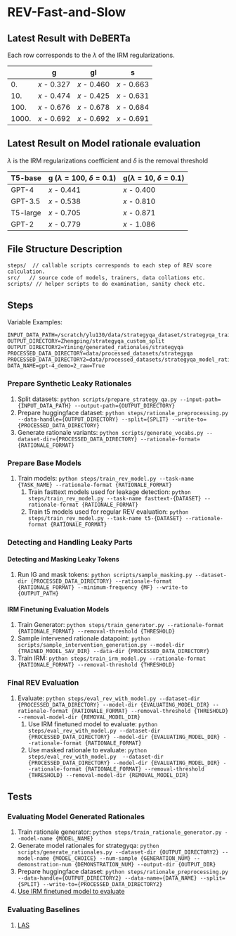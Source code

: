 # REV-Fast-and-Slow

## Latest Result with DeBERTa

Each row corresponds to the $\lambda$ of the IRM regularizations.

|       | g           | gl          | s           |
| ----- | ----------- | ----------- | ----------- |
| 0.    | $x$ - 0.327 | $x$ - 0.460 | $x$ - 0.663 |
| 10.   | $x$ - 0.474 | $x$ - 0.425 | $x$ - 0.631 |
| 100.  | $x$ - 0.676 | $x$ - 0.678 | $x$ - 0.684 |
| 1000. | $x$ - 0.692 | $x$ - 0.692 | $x$ - 0.691 |

## Latest Result on Model rationale evaluation

$\lambda$ is the IRM regularizations coefficient and $\delta$ is the removal threshold

|T5-base  | g ($\lambda  = 100$, $\delta = 0.1$) | g($\lambda  = 10$, $\delta = 0.1$) |
| -----   | -----------------    | ----------------   |
| GPT-4   | $x$ - 0.441          | $x$ - 0.400        |
| GPT-3.5 | $x$ - 0.538          | $x$ - 0.810        |
| T5-large| $x$ - 0.705          | $x$ - 0.871        |
| GPT-2   | $x$ - 0.779          | $x$ - 1.086        |

## File Structure Description

```shellscript
steps/  // callable scripts corresponds to each step of REV score calculation.
src/   // source code of models, trainers, data collations etc. 
scripts/ // helper scripts to do examination, sanity check etc.
```

## Steps

Variable Examples:
```
INPUT_DATA_PATH=/scratch/ylu130/data/strategyqa_dataset/strategyqa_train.json
OUTPUT_DIRECTORY=Zhengping/strategyqa_custom_split
OUTPUT_DIRECTORY2=Yining/generated_rationales/strategyqa
PROCESSED_DATA_DIRECTORY=data/processed_datasets/strategyqa
PROCESSED_DATA_DIRECTORY2=data/processed_datasets/strategyqa_model_rationale
DATA_NAME=gpt-4_demo=2_raw=True
```
### Prepare Synthetic Leaky Rationales
1. Split datasets: `python scripts/prepare_strategy_qa.py --input-path={INPUT_DATA_PATH} --output-path={OUTPUT_DIRECTORY}`
2. Prepare huggingface dataset: `python steps/rationale_preprocessing.py --data-handle={OUTPUT_DIRECTORY} --split={SPLIT} --write-to={PROCESSED_DATA_DIRECTORY}`
3. Generate rationale variants: `python scripts/generate_vocabs.py --dataset-dir={PROCESSED_DATA_DIRECTORY} --rationale-format={RATIONALE_FORMAT}`

### Prepare Base Models
1. Train models: `python steps/train_rev_model.py --task-name {TASK_NAME} --rationale-format {RATIONALE_FORMAT}`
   1. Train fasttext models used for leakage detection: `python steps/train_rev_model.py --task-name fasttext-{DATASET} --rationale-format {RATIONALE_FORMAT}`
   2. Train t5 models used for regular REV evaluation: `python steps/train_rev_model.py --task-name t5-{DATASET} --rationale-format {RATIONALE_FORMAT}`

### Detecting and Handling Leaky Parts
#### Detecting and Masking Leaky Tokens
1. Run IG and mask tokens: `python scripts/sample_masking.py --dataset-dir {PROCESSED_DATA_DIRECTORY} --rationale-format {RATIONALE_FORMAT} --minimum-frequency {MF} --write-to {OUTPUT_PATH}`

#### IRM Finetuning Evaluation Models 
1. Train Generator: `python steps/train_generator.py --rationale-format {RATIONALE_FORMAT} --removal-threshold {THRESHOLD}`
2. Sample intervened rationale datapoint: `python scripts/sample_intervention_generation.py --model-dir {TRAINED_MODEL_SAV_DIR} --data-dir {PROCESSED_DATA_DIRECTORY}`
3. Train IRM: `python steps/train_irm_model.py --rationale-format {RATIONALE_FORMAT} --removal-threshold {THRESHOLD}`
   
### Final REV Evaluation
1. Evaluate: `python steps/eval_rev_with_model.py --dataset-dir {PROCESSED_DATA_DIRECTORY} --model-dir {EVALUATING_MODEL_DIR} --rationale-format {RATIONALE_FORMAT} --removal-threshold {THRESHOLD} --removal-model-dir {REMOVAL_MODEL_DIR}`
   1. Use IRM finetuned model to evaluate: `python steps/eval_rev_with_model.py --dataset-dir {PROCESSED_DATA_DIRECTORY} --model-dir {EVALUATING_MODEL_DIR} --rationale-format {RATIONALE_FORMAT}`
   2. Use masked rationale to evaluate: `python steps/eval_rev_with_model.py  --dataset-dir {PROCESSED_DATA_DIRECTORY} --model-dir {EVALUATING_MODEL_DIR} --rationale-format {RATIONALE_FORMAT} --removal-threshold {THRESHOLD} --removal-model-dir {REMOVAL_MODEL_DIR}`

## Tests

### Evaluating Model Generated Rationales
1. Train rationale generator: `python steps/train_rationale_generator.py --model-name {MODEL_NAME}`
2. Generate model rationales for strategyqa: `python scripts/generate_rationales.py --dataset-dir {OUTPUT_DIRECTORY2} --model-name {MODEL_CHOICE} --num-sample {GENERATION_NUM} --demonstration-num {DEMONSTRATION_NUM} --output-dir {OUTPUT_DIR}`
3. Prepare huggingface dataset: `python steps/rationale_preprocessing.py --data-handle={OUTPUT_DIRECTORY2} --data-name={DATA_NAME} --split={SPLIT} --write-to={PROCESSED_DATA_DIRECTORY2}`
4. [Use IRM finetuned model to evaluate](#Final-REV-Evaluation)

### Evaluating Baselines
1. [LAS](baselines/las/README.md)